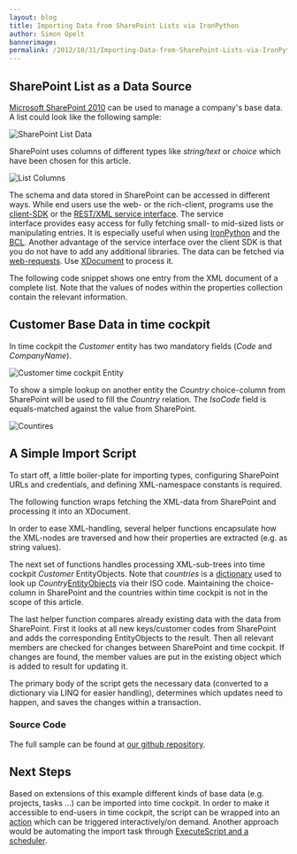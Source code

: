 ```yaml
---
layout: blog
title: Importing Data from SharePoint Lists via IronPython
author: Simon Opelt
bannerimage: 
permalink: /2012/10/31/Importing-Data-from-SharePoint-Lists-via-IronPython
---
```


<h2 xmlns="http://www.w3.org/1999/xhtml">SharePoint List as a Data Source</h2><p xmlns="http://www.w3.org/1999/xhtml">
  <a href="http://sharepoint.microsoft.com/" title="Microsoft SharePoint 2010" target="_blank">Microsoft SharePoint 2010</a> can be used to manage a company's base data. A list could look like the following sample:</p><p xmlns="http://www.w3.org/1999/xhtml">
  <img src="{{site.baseurl}}images/blog/2012/10/List.png" title="SharePoint List Data" />
</p><p xmlns="http://www.w3.org/1999/xhtml">SharePoint uses columns of different types like <em>string/text</em> or <em>choice</em> which have been chosen for this article.</p><p xmlns="http://www.w3.org/1999/xhtml">
  <img src="{{site.baseurl}}images/blog/2012/10/ListColumns.png" title="List Columns" />
</p><p xmlns="http://www.w3.org/1999/xhtml">The schema and data stored in SharePoint can be accessed in different ways. While end users use the web- or the rich-client, programs use the <a href="http://msdn.microsoft.com/library/ff798388.aspx" title="client-SDK" target="_blank">client-SDK</a> or the <a href="http://msdn.microsoft.com/library/ff798339.aspx" title="REST/XML service interface" target="_blank">REST/XML service interface</a>. The service interface provides easy access for fully fetching small- to mid-sized lists or manipulating entries. It is especially useful when using <a href="http://ironpython.net" title="IronPython" target="_blank">IronPython</a> and the <a href="http://msdn.microsoft.com/library/gg145045.aspx" title="BCL" target="_blank">BCL</a>. Another advantage of the service interface over the client SDK is that you do not have to add any additional libraries. The data can be fetched via <a href="http://msdn.microsoft.com/library/system.net.webrequest.aspx" title="web-requests" target="_blank">web-requests</a>. Use <a href="http://msdn.microsoft.com/library/system.xml.linq.xdocument.aspx" title="XDocument" target="_blank">XDocument</a> to process it.</p><p xmlns="http://www.w3.org/1999/xhtml">The following code snippet shows one entry from the XML document of a complete list. Note that the values of nodes within the properties collection contain the relevant information.</p><f:function name="Composite.Web.Html.SyntaxHighlighter" xmlns:f="http://www.composite.net/ns/function/1.0">
  <f:param name="SourceCode" value="  &lt;entry m:etag=&quot;W/&amp;quot;2&amp;quot;&quot;&gt;&#xA;    &lt;id&gt;http://sps2010/ImportDemo/_vti_bin/listdata.svc/Customer(2)&lt;/id&gt;&#xA;    &lt;title type=&quot;text&quot;&gt;C2&lt;/title&gt;&#xA;    &lt;updated&gt;2012-10-30T16:17:19+01:00&lt;/updated&gt;&#xA;    &lt;author&gt;&#xA;      &lt;name /&gt;&#xA;    &lt;/author&gt;&#xA;    &lt;link rel=&quot;edit&quot; title=&quot;CustomerItem&quot; href=&quot;Customer(2)&quot; /&gt;&#xA;    &lt;link rel=&quot;http://schemas.microsoft.com/ado/2007/08/dataservices/related/Country&quot; type=&quot;application/atom+xml;type=entry&quot; title=&quot;Country&quot; href=&quot;Customer(2)/Country&quot; /&gt;&#xA;    &lt;link rel=&quot;http://schemas.microsoft.com/ado/2007/08/dataservices/related/CreatedBy&quot; type=&quot;application/atom+xml;type=entry&quot; title=&quot;CreatedBy&quot; href=&quot;Customer(2)/CreatedBy&quot; /&gt;&#xA;    &lt;link rel=&quot;http://schemas.microsoft.com/ado/2007/08/dataservices/related/ModifiedBy&quot; type=&quot;application/atom+xml;type=entry&quot; title=&quot;ModifiedBy&quot; href=&quot;Customer(2)/ModifiedBy&quot; /&gt;&#xA;    &lt;link rel=&quot;http://schemas.microsoft.com/ado/2007/08/dataservices/related/Attachments&quot; type=&quot;application/atom+xml;type=feed&quot; title=&quot;Attachments&quot; href=&quot;Customer(2)/Attachments&quot; /&gt;&#xA;    &lt;category term=&quot;Microsoft.SharePoint.DataService.CustomerItem&quot; scheme=&quot;http://schemas.microsoft.com/ado/2007/08/dataservices/scheme&quot; /&gt;&#xA;    &lt;content type=&quot;application/xml&quot;&gt;&#xA;      &lt;m:properties&gt;&#xA;        &lt;d:ContentTypeID&gt;0x0100A129BD8C09415944A763E4D4C2E0BA13&lt;/d:ContentTypeID&gt;&#xA;        &lt;d:Title&gt;C2&lt;/d:Title&gt;&#xA;        &lt;d:Name&gt;Customer 2&lt;/d:Name&gt;&#xA;        &lt;d:CountryValue&gt;AT&lt;/d:CountryValue&gt;&#xA;        &lt;d:Id m:type=&quot;Edm.Int32&quot;&gt;2&lt;/d:Id&gt;&#xA;        &lt;d:ContentType&gt;Item&lt;/d:ContentType&gt;&#xA;        &lt;d:Modified m:type=&quot;Edm.DateTime&quot;&gt;2012-10-30T16:17:19&lt;/d:Modified&gt;&#xA;        &lt;d:Created m:type=&quot;Edm.DateTime&quot;&gt;2012-10-30T16:14:19&lt;/d:Created&gt;&#xA;        &lt;d:CreatedById m:type=&quot;Edm.Int32&quot;&gt;1&lt;/d:CreatedById&gt;&#xA;        &lt;d:ModifiedById m:type=&quot;Edm.Int32&quot;&gt;1&lt;/d:ModifiedById&gt;&#xA;        &lt;d:Owshiddenversion m:type=&quot;Edm.Int32&quot;&gt;2&lt;/d:Owshiddenversion&gt;&#xA;        &lt;d:Version&gt;1.0&lt;/d:Version&gt;&#xA;        &lt;d:Path&gt;/ImportDemo/Lists/Customer&lt;/d:Path&gt;&#xA;      &lt;/m:properties&gt;&#xA;    &lt;/content&gt;&#xA;  &lt;/entry&gt;" xmlns:f="http://www.composite.net/ns/function/1.0" />
  <f:param name="CodeType" value="xml" xmlns:f="http://www.composite.net/ns/function/1.0" />
</f:function><h2 xmlns="http://www.w3.org/1999/xhtml">Customer Base Data in time cockpit</h2><p xmlns="http://www.w3.org/1999/xhtml">In time cockpit the <em>Customer</em> entity has two mandatory fields (<em>Code</em> and <em>CompanyName</em>).</p><p xmlns="http://www.w3.org/1999/xhtml">
  <img src="{{site.baseurl}}images/blog/2012/10/CustomerEntity.png" title="Customer time cockpit Entity" />
</p><p xmlns="http://www.w3.org/1999/xhtml">To show a simple lookup on another entity the <em>Country</em> choice-column from SharePoint will be used to fill the <em>Country</em> relation. The <em>IsoCode</em> field is equals-matched against the value from SharePoint.</p><p xmlns="http://www.w3.org/1999/xhtml">
  <img src="{{site.baseurl}}images/blog/2012/10/Countries.png" title="Countires" />
</p><h2 xmlns="http://www.w3.org/1999/xhtml">A Simple Import Script</h2><p xmlns="http://www.w3.org/1999/xhtml">To start off, a little boiler-plate for importing types, configuring SharePoint URLs and credentials, and defining XML-namespace constants is required.</p><f:function name="Composite.Web.Html.SyntaxHighlighter" xmlns:f="http://www.composite.net/ns/function/1.0">
  <f:param name="SourceCode" value="clr.AddReference('System.Core')&#xA;clr.AddReference('System.Xml.Linq')&#xA;from System.Net import WebRequest, CredentialCache&#xA;from System.Xml.Linq import XDocument, XNamespace&#xA;from System.Collections.Generic import List, Dictionary&#xA;import System&#xA;clr.ImportExtensions(System.Linq)&#xA;dc = Context&#xA;&#xA;# configuration&#xA;customerUrl = 'http://sps2010/ImportDemo/_vti_bin/listdata.svc/Customer'&#xA;credentials = CredentialCache.DefaultCredentials&#xA;# /configuration&#xA;&#xA;nsD = clr.Convert('http://schemas.microsoft.com/ado/2007/08/dataservices', XNamespace)&#xA;nsM = clr.Convert('http://schemas.microsoft.com/ado/2007/08/dataservices/metadata', XNamespace)" xmlns:f="http://www.composite.net/ns/function/1.0" />
  <f:param name="CodeType" value="python" xmlns:f="http://www.composite.net/ns/function/1.0" />
</f:function><p xmlns="http://www.w3.org/1999/xhtml">The following function wraps fetching the XML-data from SharePoint and processing it into an XDocument.</p><f:function name="Composite.Web.Html.SyntaxHighlighter" xmlns:f="http://www.composite.net/ns/function/1.0">
  <f:param name="SourceCode" value="# get XDocument from sharepoint&#xA;def getDocument(listUrl, credentials):&#xA;    request = WebRequest.Create(listUrl)&#xA;    request.Method = &quot;GET&quot;&#xA;    request.Credentials = credentials&#xA;    with request.GetResponse() as response:&#xA;        with response.GetResponseStream() as stream:&#xA;            return XDocument.Load(stream)" xmlns:f="http://www.composite.net/ns/function/1.0" />
  <f:param name="CodeType" value="python" xmlns:f="http://www.composite.net/ns/function/1.0" />
</f:function><p xmlns="http://www.w3.org/1999/xhtml">In order to ease XML-handling, several helper functions encapsulate how the XML-nodes are traversed and how their properties are extracted (e.g. as string values).</p><f:function name="Composite.Web.Html.SyntaxHighlighter" xmlns:f="http://www.composite.net/ns/function/1.0">
  <f:param name="SourceCode" value="# extract named value from xml node&#xA;def getValue(startNode, name, valueConverter, valueNodeFallback):&#xA;    try:&#xA;        node = startNode.Descendants(nsD + name).SingleOrDefault()&#xA;        &#xA;        # fallback for choice strings&#xA;        if node is None:&#xA;            if valueNodeFallback:&#xA;                node = startNode.Descendants(nsD + (name + &quot;Value&quot;)).Single()&#xA;            else:&#xA;                raise Exception(String.Format(&quot;Could not find node {0}&quot;, name))&#xA;            &#xA;        nullAttribute = node.Attribute(nsM + &quot;null&quot;)&#xA;        if nullAttribute is not None and Convert.ToBoolean(nullAttribute.Value):&#xA;            return None&#xA;        else:&#xA;            return valueConverter(node.Value)&#xA;    except Exception, e:&#xA;        raise Exception(String.Format(&quot;Could not get value for {0}.&quot;, name), e)&#xA;&#xA;# extract named string value from xml node&#xA;def getString(startNode, name, trim):&#xA;    value = getValue(startNode, name, Convert.ToString, True)&#xA;    if trim and not String.IsNullOrEmpty(value):&#xA;        return value.Trim()&#xA;    else:&#xA;        return value" xmlns:f="http://www.composite.net/ns/function/1.0" />
  <f:param name="CodeType" value="python" xmlns:f="http://www.composite.net/ns/function/1.0" />
</f:function><p xmlns="http://www.w3.org/1999/xhtml">The next set of functions handles processing XML-sub-trees into time cockpit <em>Customer</em> EntityObjects. Note that <em>countries</em> is a <a href="http://msdn.microsoft.com/library/xfhwa508.aspx" title="dictionary" target="_blank">dictionary</a> used to look up <em>Country</em><a href="http://help.timecockpit.com/html/dfbc3e13-f897-51fd-b343-445a00f695b8.htm" title="EntityObjects" target="_blank">EntityObjects</a> via their ISO code. Maintaining the choice-column in SharePoint and the countries within time cockpit is not in the scope of this article.</p><f:function name="Composite.Web.Html.SyntaxHighlighter" xmlns:f="http://www.composite.net/ns/function/1.0">
  <f:param name="SourceCode" value="# create Customer EntityObject from xml sub-tree&#xA;def getCustomer(node, dc, countries):&#xA;    code = getString(node, &quot;Title&quot;, True)&#xA;    name = getString(node, &quot;Name&quot;, True)&#xA;    countryCode = getString(node, &quot;Country&quot;, True)&#xA;    customer = dc.CreateCustomer()&#xA;    customer.Code = code&#xA;    customer.CompanyName = name&#xA;    if not String.IsNullOrEmpty(countryCode):&#xA;        customer.Country = countries[countryCode]&#xA;    return customer&#xA;&#xA;# get all customers from xml document&#xA;def getCustomers(doc, dc, countries):&#xA;    customers = doc.Descendants(nsM + &quot;properties&quot;).Select(lambda n: getCustomer(n, dc, countries))&#xA;    return customers.ToDictionary(lambda c: c.Code, lambda c: c)" xmlns:f="http://www.composite.net/ns/function/1.0" />
  <f:param name="CodeType" value="python" xmlns:f="http://www.composite.net/ns/function/1.0" />
</f:function><p xmlns="http://www.w3.org/1999/xhtml">The last helper function compares already existing data with the data from SharePoint. First it looks at all new keys/customer codes from SharePoint and adds the corresponding EntityObjects to the result. Then all relevant members are checked for changes between SharePoint and time cockpit. If changes are found, the member values are put in the existing object which is added to result for updating it.</p><f:function name="Composite.Web.Html.SyntaxHighlighter" xmlns:f="http://www.composite.net/ns/function/1.0">
  <f:param name="SourceCode" value="# determine new/updated customers (no deletion once imported)&#xA;def getUpdateBatch(existingCustomers, sharepointCustomers):&#xA;    result = List[EntityObject]()&#xA;&#xA;    for key in sharepointCustomers.Keys.Except(existingCustomers.Keys):&#xA;        result.Add(sharepointCustomers[key])&#xA;    &#xA;    for key in existingCustomers.Keys.Intersect(sharepointCustomers.Keys):&#xA;        customer = sharepointCustomers[key]&#xA;        existing = existingCustomers[key]&#xA;    &#xA;        if customer.CompanyName != existing.CompanyName or customer.Country != existing.Country:&#xA;            existing.CompanyName = customer.CompanyName&#xA;            existing.Country = customer.Country&#xA;            result.Add(existing)&#xA;&#xA;    return result" xmlns:f="http://www.composite.net/ns/function/1.0" />
  <f:param name="CodeType" value="python" xmlns:f="http://www.composite.net/ns/function/1.0" />
</f:function><p xmlns="http://www.w3.org/1999/xhtml">The primary body of the script gets the necessary data (converted to a dictionary via LINQ for easier handling), determines which updates need to happen, and saves the changes within a transaction. </p><f:function name="Composite.Web.Html.SyntaxHighlighter" xmlns:f="http://www.composite.net/ns/function/1.0">
  <f:param name="SourceCode" value="# get existing data from time cockpit&#xA;existingCustomers = dc.Select(&quot;From C In Customer.Include(*) Select C&quot;).ToDictionary(lambda c: c.Code, lambda c: c)&#xA;existingCountries = dc.Select(&quot;From C In Country Select C&quot;).ToDictionary(lambda c: c.IsoCode, lambda c: c)&#xA;&#xA;# get customers from sharepoint&#xA;sharepointCustomersDoc = getDocument(customerUrl, credentials)&#xA;sharepointCustomers = getCustomers(sharepointCustomersDoc, dc, existingCountries)&#xA;&#xA;# save changes&#xA;dc.BeginTransaction()&#xA;try:&#xA;    for customer in getUpdateBatch(existingCustomers, sharepointCustomers):&#xA;        Logger.Write(LogLevel.Verbose, &quot;Saving {0}&quot;, customer.Code)&#xA;        dc.SaveObject(customer)&#xA;    dc.TryCommitTransaction()&#xA;except:&#xA;    dc.TryRollbackTransaction()&#xA;    raise" xmlns:f="http://www.composite.net/ns/function/1.0" />
  <f:param name="CodeType" value="python" xmlns:f="http://www.composite.net/ns/function/1.0" />
</f:function><h3 xmlns="http://www.w3.org/1999/xhtml">Source Code</h3><p xmlns="http://www.w3.org/1999/xhtml">The full sample can be found at <a href="https://github.com/software-architects/TimeCockpit.Scripts/blob/master/TimeCockpit.Customers.Sharepoint/TimeCockpit.Customers.Sharepoint.py" target="_blank">our github repository</a>.</p><h2 xmlns="http://www.w3.org/1999/xhtml">Next Steps</h2><p xmlns="http://www.w3.org/1999/xhtml">Based on extensions of this example different kinds of base data (e.g. projects, tasks ...) can be imported into time cockpit. In order to make it accessible to end-users in time cockpit, the script can be wrapped into an <a href="http://help.timecockpit.com/html/d11350b0-c965-47bf-8166-5ceda1541dee.htm" title="action" target="_blank">action</a> which can be triggered interactively/on demand. Another approach would be automating the import task through <a href="http://help.timecockpit.com/html/7c78b76a-2526-4408-accc-ccae19bbca45.htm" title="ExecuteScript and a scheduler" target="_blank">ExecuteScript and a scheduler</a>.</p>